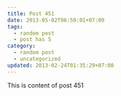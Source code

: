 ```yaml
---
title: Post 451
date: 2013-05-02T06:59:01+07:00
tags:
  - random post
  - post has 5
category:
  - random post
  - uncategorized
updated: 2013-02-24T01:35:29+07:00
---
```

This is content of post 451